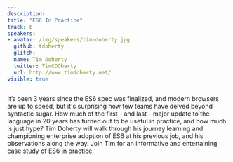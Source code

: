 ```yaml
---
description:
title: "ES6 In Practice"
track: b
speakers:
- avatar: /img/speakers/tim-doherty.jpg
  github: tdoherty
  glitch:
  name: Tim Doherty
  twitter: TimCDOherty
  url: http://www.timdoherty.net/
visible: true
---
```


It’s been 3 years since the ES6 spec was finalized, and modern browsers are up to speed, but it's surprising how few teams have delved beyond syntactic sugar. How much of the first - and last - major update to the language in 20 years has turned out to be useful in practice, and how much is just hype? Tim Doherty will walk through his journey learning and championing enterprise adoption of ES6 at his previous job, and his observations along the way. Join Tim for an informative and entertaining case study of ES6 in practice.
